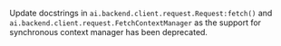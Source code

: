 Update docstrings in `ai.backend.client.request.Request:fetch()` and `ai.backend.client.request.FetchContextManager` as the support for synchronous context manager has been deprecated.

